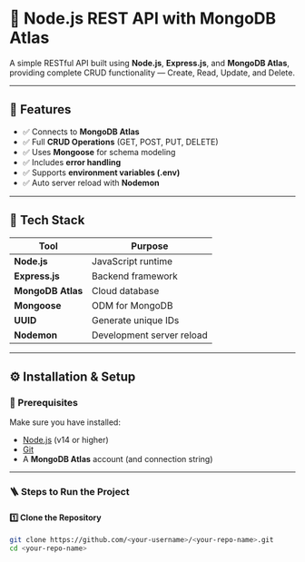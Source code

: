# 🚀 Node.js REST API with MongoDB Atlas

A simple RESTful API built using **Node.js**, **Express.js**, and **MongoDB Atlas**, providing complete CRUD functionality — Create, Read, Update, and Delete.

---

## 🧩 Features

- ✅ Connects to **MongoDB Atlas**  
- ✅ Full **CRUD Operations** (GET, POST, PUT, DELETE)  
- ✅ Uses **Mongoose** for schema modeling  
- ✅ Includes **error handling**  
- ✅ Supports **environment variables (.env)**  
- ✅ Auto server reload with **Nodemon**

---

## 🧰 Tech Stack

| Tool | Purpose |
|------|----------|
| **Node.js** | JavaScript runtime |
| **Express.js** | Backend framework |
| **MongoDB Atlas** | Cloud database |
| **Mongoose** | ODM for MongoDB |
| **UUID** | Generate unique IDs |
| **Nodemon** | Development server reload |

---

## ⚙️ Installation & Setup

### 🔑 Prerequisites
Make sure you have installed:
- [Node.js](https://nodejs.org/en/download) (v14 or higher)
- [Git](https://git-scm.com/)
- A **MongoDB Atlas** account (and connection string)

---

### 🪜 Steps to Run the Project

#### 1️⃣ Clone the Repository
```bash
git clone https://github.com/<your-username>/<your-repo-name>.git
cd <your-repo-name>
